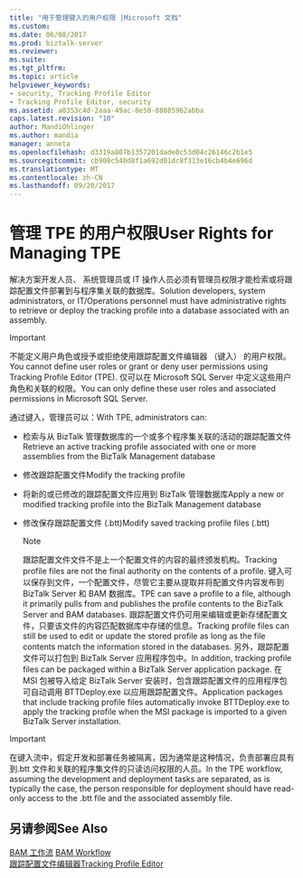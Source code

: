 ```yaml
---
title: "用于管理键入的用户权限 |Microsoft 文档"
ms.custom: 
ms.date: 06/08/2017
ms.prod: biztalk-server
ms.reviewer: 
ms.suite: 
ms.tgt_pltfrm: 
ms.topic: article
helpviewer_keywords:
- security, Tracking Profile Editor
- Tracking Profile Editor, security
ms.assetid: a0353c4d-2aaa-49ac-8e50-88885962abba
caps.latest.revision: "10"
author: MandiOhlinger
ms.author: mandia
manager: anneta
ms.openlocfilehash: d3319a807b1357201dade0c53d04c26146c2b1e5
ms.sourcegitcommit: cb908c540d8f1a692d01dc8f313e16cb4b4e696d
ms.translationtype: MT
ms.contentlocale: zh-CN
ms.lasthandoff: 09/20/2017
---
```

# <a name="user-rights-for-managing-tpe"></a><span data-ttu-id="fef1a-102">管理 TPE 的用户权限</span><span class="sxs-lookup"><span data-stu-id="fef1a-102">User Rights for Managing TPE</span></span>
<span data-ttu-id="fef1a-103">解决方案开发人员、 系统管理员或 IT 操作人员必须有管理员权限才能检索或将跟踪配置文件部署到与程序集关联的数据库。</span><span class="sxs-lookup"><span data-stu-id="fef1a-103">Solution developers, system administrators, or IT/Operations personnel must have administrative rights to retrieve or deploy the tracking profile into a database associated with an assembly.</span></span>  
  
> [!IMPORTANT]
>  <span data-ttu-id="fef1a-104">不能定义用户角色或授予或拒绝使用跟踪配置文件编辑器 （键入） 的用户权限。</span><span class="sxs-lookup"><span data-stu-id="fef1a-104">You cannot define user roles or grant or deny user permissions using Tracking Profile Editor (TPE).</span></span> <span data-ttu-id="fef1a-105">仅可以在 Microsoft SQL Server 中定义这些用户角色和关联的权限。</span><span class="sxs-lookup"><span data-stu-id="fef1a-105">You can only define these user roles and associated permissions in Microsoft SQL Server.</span></span>  
  
 <span data-ttu-id="fef1a-106">通过键入，管理员可以：</span><span class="sxs-lookup"><span data-stu-id="fef1a-106">With TPE, administrators can:</span></span>  
  
-   <span data-ttu-id="fef1a-107">检索与从 BizTalk 管理数据库的一个或多个程序集关联的活动的跟踪配置文件</span><span class="sxs-lookup"><span data-stu-id="fef1a-107">Retrieve an active tracking profile associated with one or more assemblies from the BizTalk Management database</span></span>  
  
-   <span data-ttu-id="fef1a-108">修改跟踪配置文件</span><span class="sxs-lookup"><span data-stu-id="fef1a-108">Modify the tracking profile</span></span>  
  
-   <span data-ttu-id="fef1a-109">将新的或已修改的跟踪配置文件应用到 BizTalk 管理数据库</span><span class="sxs-lookup"><span data-stu-id="fef1a-109">Apply a new or modified tracking profile into the BizTalk Management database</span></span>  
  
-   <span data-ttu-id="fef1a-110">修改保存跟踪配置文件 (.btt)</span><span class="sxs-lookup"><span data-stu-id="fef1a-110">Modify saved tracking profile files (.btt)</span></span>  
  
    > [!NOTE]
    >  <span data-ttu-id="fef1a-111">跟踪配置文件文件不是上一个配置文件的内容的最终颁发机构。</span><span class="sxs-lookup"><span data-stu-id="fef1a-111">Tracking profile files are not the final authority on the contents of a profile.</span></span> <span data-ttu-id="fef1a-112">键入可以保存到文件，一个配置文件，尽管它主要从提取并将配置文件内容发布到 BizTalk Server 和 BAM 数据库。</span><span class="sxs-lookup"><span data-stu-id="fef1a-112">TPE can save a profile to a file, although it primarily pulls from and publishes the profile contents to the BizTalk Server and BAM databases.</span></span> <span data-ttu-id="fef1a-113">跟踪配置文件仍可用来编辑或更新存储配置文件，只要该文件的内容匹配数据库中存储的信息。</span><span class="sxs-lookup"><span data-stu-id="fef1a-113">Tracking profile files can still be used to edit or update the stored profile as long as the file contents match the information stored in the databases.</span></span> <span data-ttu-id="fef1a-114">另外，跟踪配置文件可以打包到 BizTalk Server 应用程序包中。</span><span class="sxs-lookup"><span data-stu-id="fef1a-114">In addition, tracking profile files can be packaged within a BizTalk Server application package.</span></span> <span data-ttu-id="fef1a-115">在 MSI 包被导入给定 BizTalk Server 安装时，包含跟踪配置文件的应用程序包可自动调用 BTTDeploy.exe 以应用跟踪配置文件。</span><span class="sxs-lookup"><span data-stu-id="fef1a-115">Application packages that include tracking profile files automatically invoke BTTDeploy.exe to apply the tracking profile when the MSI package is imported to a given BizTalk Server installation.</span></span>  
  
> [!IMPORTANT]
>  <span data-ttu-id="fef1a-116">在键入流中，假定开发和部署任务被隔离，因为通常是这种情况，负责部署应具有到.btt 文件和关联的程序集文件的只读访问权限的人员。</span><span class="sxs-lookup"><span data-stu-id="fef1a-116">In the TPE workflow, assuming the development and deployment tasks are separated, as is typically the case, the person responsible for deployment should have read-only access to the .btt file and the associated assembly file.</span></span>  
  
## <a name="see-also"></a><span data-ttu-id="fef1a-117">另请参阅</span><span class="sxs-lookup"><span data-stu-id="fef1a-117">See Also</span></span>  
 <span data-ttu-id="fef1a-118">[BAM 工作流](../core/bam-workflow.md) </span><span class="sxs-lookup"><span data-stu-id="fef1a-118">[BAM Workflow](../core/bam-workflow.md) </span></span>  
 [<span data-ttu-id="fef1a-119">跟踪配置文件编辑器</span><span class="sxs-lookup"><span data-stu-id="fef1a-119">Tracking Profile Editor</span></span>](../core/tracking-profile-editor.md)